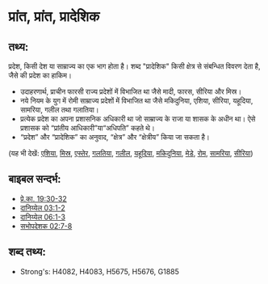 # प्रांत, प्रांत, प्रादेशिक #

## तथ्य: ##

प्रदेश, किसी देश या साम्राज्य का एक भाग होता है। शब्द "प्रादेशिक" किसी क्षेत्र से संबन्धित विवरण देता है, जैसे की प्रदेश का हाकिम।

* उदाहरणार्थ, प्राचीन फारसी राज्य प्रदेशों में विभाजित था जैसे मादी, फारस, सीरिया और मिस्र।
* नये नियम के युग में रोमी साम्राज्य प्रदेशों में विभाजित था जैसे मकिदुनिया, एशिया, सीरिया, यहूदिया, सामरिया, गलील तथा गलातिया।
* प्रत्येक प्रदेश का अपना प्रशासनिक अधिकारी था जो साम्राज्य के राजा या शासक के अधीन था। ऐसे प्रशासक को “प्रांतीय आधिकारी”या“अधिपति” कहते थे।
* “प्रदेश” और “प्रादेशिक” का अनुवाद, “क्षेत्र” और “क्षेत्रीय” किया जा सकता है।

(यह भी देखें: [एशिया](../names/asia.md), [मिस्र](../names/egypt.md), [एस्तेर](../names/esther.md), [गलतिया](../names/galatia.md), [गलील](../names/galilee.md), [यहूदिया](../names/judea.md), [मकिदुनिया](../names/macedonia.md), [मेडे](../names/mede.md), [रोम](../names/rome.md), [सामरिया](../names/samaria.md), [सीरिया](../names/syria.md))

## बाइबल सन्दर्भ: ##

* [प्रे.का. 19:30-32](rc://en/tn/help/act/19/30)
* [दानिय्येल 03:1-2](rc://en/tn/help/dan/03/01)
* [दानिय्येल 06:1-3](rc://en/tn/help/dan/06/01)
* [सभोपदेशक 02:7-8](rc://en/tn/help/ecc/02/07)

## शब्द तथ्य: ##

* Strong's: H4082, H4083, H5675, H5676, G1885
